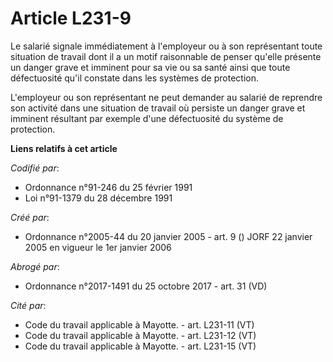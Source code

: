 # Article L231-9

Le salarié signale immédiatement à l'employeur ou à son représentant toute situation de travail dont il a un motif
raisonnable de penser qu'elle présente un danger grave et imminent pour sa vie ou sa santé ainsi que toute défectuosité qu'il
constate dans les systèmes de protection.

L'employeur ou son représentant ne peut demander au salarié de reprendre son activité dans une situation de travail où
persiste un danger grave et imminent résultant par exemple d'une défectuosité du système de protection.

**Liens relatifs à cet article**

_Codifié par_:

  - Ordonnance n°91-246 du 25 février 1991
  - Loi n°91-1379 du 28 décembre 1991

_Créé par_:

  - Ordonnance n°2005-44 du 20 janvier 2005 - art. 9 () JORF 22 janvier 2005 en vigueur le 1er janvier 2006

_Abrogé par_:

  - Ordonnance n°2017-1491 du 25 octobre 2017 - art. 31 (VD)

_Cité par_:

  - Code du travail applicable à Mayotte. - art. L231-11 (VT)
  - Code du travail applicable à Mayotte. - art. L231-12 (VT)
  - Code du travail applicable à Mayotte. - art. L231-15 (VT)

